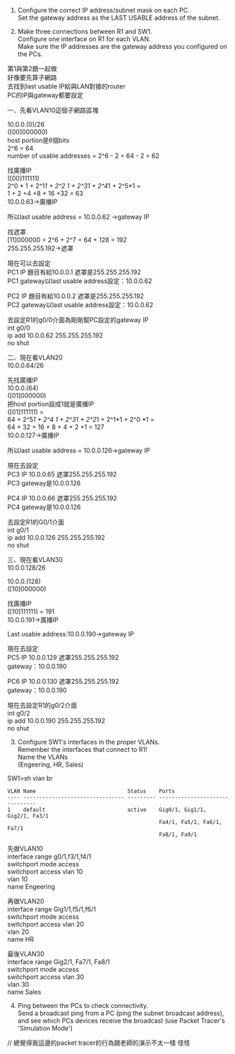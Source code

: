 1. Configure the correct IP address/subnet mask on each PC.  
    Set the gateway address as the LAST USABLE address of the subnet.  

2. Make three connections between R1 and SW1.  
    Configure one interface on R1 for each VLAN.  
    Make sure the IP addresses are the gateway address you configured on the PCs.


第1與第2題一起做  
好像要先算子網路   
去找到last usable IP給與LAN對接的router  
PC的IP與gateway都要設定


一、先看VLAN10這個子網路區塊

10.0.0.(0)/26  
([00]000000)  
host portion是6個bits  
2^6 = 64  
number of usable addresses = 2^6 - 2 = 64 - 2 = 62

找廣播IP  
([00]111111)  
2^0 * 1 + 2^1*1 + 2^2 *1 + 2^3*1 + 2^4*1 + 2^5*1 =  
1 + 2 +4 +8 + 16 +32 = 63  
10.0.0.63→廣播IP

所以last usable address = 10.0.0.62 →gateway IP

找遮罩  
[11]000000 = 2^6 + 2^7 = 64 + 128 = 192  
255.255.255.192→遮罩

現在可以去設定  
PC1 IP 題目有給10.0.0.1 遮罩是255.255.255.192  
PC1 gateway以last usable address設定：10.0.0.62

PC2 IP 題目有給10.0.0.2 遮罩是255.255.255.192  
PC2 gateway以last usable address設定：10.0.0.62

去設定R1的g0/0介面為剛剛幫PC設定的gateway IP  
int g0/0  
ip add 10.0.0.62 255.255.255.192  
no shut


二、現在看VLAN20  
10.0.0.64/26

先找廣播IP  
10.0.0.(64)  
([01]000000)  
把host portion設成1就是廣播IP  
([01]111111) =   
64 + 2^5*1 + 2^4 *1 + 2^3*1 + 2^2*1 + 2^1*1 + 2^0 *1 =  
64 + 32 + 16 + 8 + 4 + 2 +1 = 127  
10.0.0.127→廣播IP

所以last usable address = 10.0.0.126→gateway IP

現在去設定  
PC3 IP 10.0.0.65 遮罩255.255.255.192  
PC3 gateway是10.0.0.126

PC4 IP 10.0.0.66 遮罩255.255.255.192  
PC4 gateway是10.0.0.126

去設定R1的G0/1介面  
int g0/1  
ip add 10.0.0.126 255.255.255.192  
no shut

三、現在看VLAN30  
10.0.0.128/26


10.0.0.(128)  
([10]000000)

找廣播IP  
([10]111111) = 191  
10.0.0.191→廣播IP


Last usable address:10.0.0.190→gateway IP


現在去設定  
PC5 IP 10.0.0.129 遮罩255.255.255.192  
gateway：10.0.0.190

PC6 IP 10.0.0.130 遮罩255.255.255.192  
gateway：10.0.0.190

現在去設定R1的g0/2介面  
int g0/2  
ip add 10.0.0.190 255.255.255.192  
no shut



3. Configure SW1's interfaces in the proper VLANs.  
    Remember the interfaces that connect to R1!  
    Name the VLANs  
     (Engeering, HR, Sales)


SW1>sh vlan br  

```
VLAN Name                             Status    Ports
---- -------------------------------- --------- -------------------------------
1    default                          active    Gig0/1, Gig1/1, Gig2/1, Fa3/1
                                                Fa4/1, Fa5/1, Fa6/1, Fa7/1
                                                Fa8/1, Fa9/1
```

先做VLAN10  
interface range g0/1,f3/1,f4/1  
switchport mode access  
switchport access vlan 10  
vlan 10  
name Engeering


再做VLAN20  
interface range Gig1/1,f5/1,f6/1  
switchport mode access  
switchport access vlan 20  
vlan 20  
name HR

最後VLAN30  
interface range Gig2/1, Fa7/1, Fa8/1  
switchport mode access  
switchport access vlan 30  
vlan 30  
name Sales

4. Ping between the PCs to check connectivity.  
    Send a broadcast ping from a PC (ping the subnet broadcast address),  
     and see which PCs devices receive the broadcast
      (use Packet Tracer's 'Simulation Mode')

// 總覺得我這邊的packet tracer的行為跟老師的演示不太一樣 怪怪



